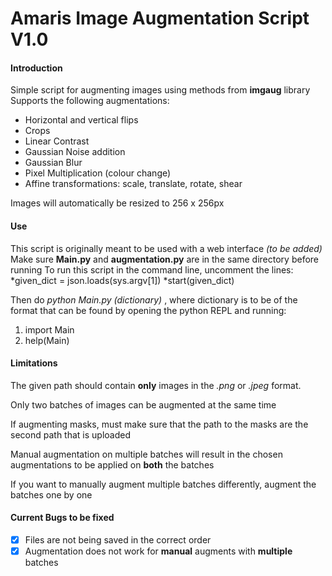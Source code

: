 Amaris Image Augmentation Script V1.0
================================
#### Introduction ####
Simple script for augmenting images using methods from __imgaug__ library
Supports the following augmentations:
* Horizontal and vertical flips
* Crops
* Linear Contrast
* Gaussian Noise addition
* Gaussian Blur
* Pixel Multiplication (colour change)
* Affine transformations: scale, translate, rotate, shear

Images will automatically be resized to 256 x 256px 

#### Use ####
This script is originally meant to be used with a web interface _(to be added)_
Make sure __Main.py__ and __augmentation.py__ are in the same directory before running
To run this script in the command line, uncomment the lines:
*given_dict = json.loads(sys.argv[1])
*start(given_dict)

Then do _python Main.py (dictionary)_ , where dictionary is to be of the format that can be found by
opening the python REPL and running:
1. import Main
2. help(Main)


#### Limitations ####
The given path should contain __only__ images in the _.png_ or _.jpeg_ format.

Only two batches of images can be augmented at the same time

If augmenting masks, must make sure that the path to the masks are the second path that is uploaded

Manual augmentation on multiple batches will result in the chosen augmentations to be applied on __both__ the batches

If you want to manually augment multiple batches differently, augment the batches one by one

#### Current Bugs to be fixed ####
- [x] Files are not being saved in the correct order
- [x] Augmentation does not work for __manual__ augments with __multiple__ batches
